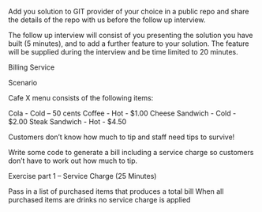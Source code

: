 ﻿Add you solution to GIT provider of your choice in a public repo and share the details of the repo with us before the follow up interview.

The follow up interview will consist of you presenting the solution you have built (5 minutes), and to add a further feature to your solution.  The feature will be supplied during the interview and be time limited to 20 minutes.

 

Billing Service 

Scenario

Cafe X menu consists of the following items:

Cola - Cold – 50 cents
Coffee - Hot - $1.00
Cheese Sandwich - Cold - $2.00
Steak Sandwich - Hot - $4.50
 

Customers don’t know how much to tip and staff need tips to survive!

Write some code to generate a bill including a service charge so customers don’t have to work out how much to tip.

 

Exercise part 1 – Service Charge (25 Minutes)

Pass in a list of purchased items that produces a total bill
When all purchased items are drinks no service charge is applied

